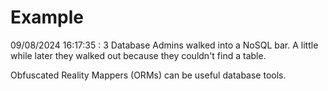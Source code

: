 # Example

<!-- replace-with-date starts -->
09/08/2024 16:17:35 : 3 Database Admins walked into a NoSQL bar. A little while later they walked out because they couldn't find a table.
<!-- replace-with-date ends -->

<!-- replace-with-joke starts -->
Obfuscated Reality Mappers (ORMs) can be useful database tools.
<!-- replace-with-joke ends -->